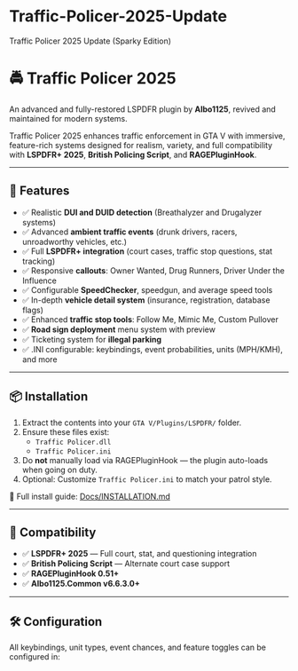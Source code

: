 # Traffic-Policer-2025-Update
Traffic Policer 2025 Update (Sparky Edition)


# 🚔 Traffic Policer 2025

An advanced and fully-restored LSPDFR plugin by **Albo1125**, revived and maintained for modern systems.

Traffic Policer 2025 enhances traffic enforcement in GTA V with immersive, feature-rich systems designed for realism, variety, and full compatibility with **LSPDFR+ 2025**, **British Policing Script**, and **RAGEPluginHook**.

---

## 🧩 Features

- ✅ Realistic **DUI and DUID detection** (Breathalyzer and Drugalyzer systems)
- ✅ Advanced **ambient traffic events** (drunk drivers, racers, unroadworthy vehicles, etc.)
- ✅ Full **LSPDFR+ integration** (court cases, traffic stop questions, stat tracking)
- ✅ Responsive **callouts**: Owner Wanted, Drug Runners, Driver Under the Influence
- ✅ Configurable **SpeedChecker**, speedgun, and average speed tools
- ✅ In-depth **vehicle detail system** (insurance, registration, database flags)
- ✅ Enhanced **traffic stop tools**: Follow Me, Mimic Me, Custom Pullover
- ✅ **Road sign deployment** menu system with preview
- ✅ Ticketing system for **illegal parking**
- ✅ .INI configurable: keybindings, event probabilities, units (MPH/KMH), and more

---

## 📦 Installation

1. Extract the contents into your `GTA V/Plugins/LSPDFR/` folder.
2. Ensure these files exist:
    - `Traffic Policer.dll`
    - `Traffic Policer.ini`
3. Do **not** manually load via RAGEPluginHook — the plugin auto-loads when going on duty.
4. Optional: Customize `Traffic Policer.ini` to match your patrol style.

📄 Full install guide: [Docs/INSTALLATION.md](Docs/INSTALLATION.md)

---

## 🔗 Compatibility

- ✅ **LSPDFR+ 2025** — Full court, stat, and questioning integration
- ✅ **British Policing Script** — Alternate court case support
- ✅ **RAGEPluginHook 0.51+**
- ✅ **Albo1125.Common v6.6.3.0+**

---

## 🛠 Configuration

All keybindings, unit types, event chances, and feature toggles can be configured in:
